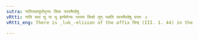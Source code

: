 ```yaml
---
sutra: गातिस्थाघुर्पाभूभ्यः सिचः परस्मैपदेषु
vRtti: गाति स्था घु पा भू इत्येतेभ्यः परस्य सिचो लुग् भवति परस्मैपदेषु परतः ॥
vRtti_eng: There is _luk_-elision of the affix सिच् (III. 1. 44) in the _Parasmaipada_, after the verbs गा 'to go,' स्था 'to stand,' the verbs called घु (I. 1. 20), पा 'to drink' and भू 'to be.'

---
```

